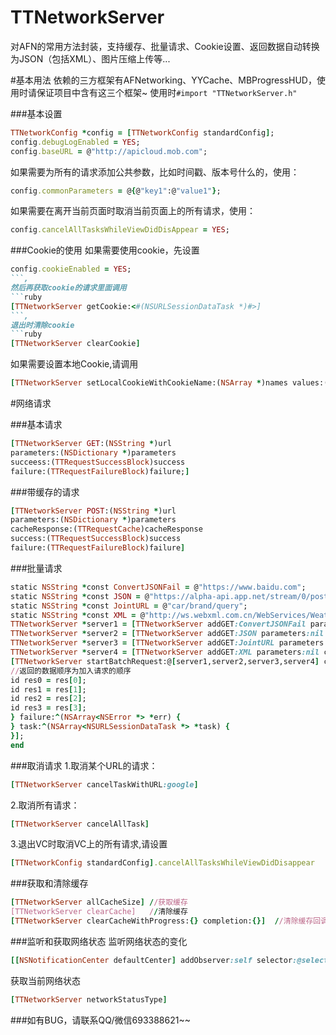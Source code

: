# TTNetworkServer
对AFN的常用方法封装，支持缓存、批量请求、Cookie设置、返回数据自动转换为JSON（包括XML）、图片压缩上传等...

#基本用法
依赖的三方框架有AFNetworking、YYCache、MBProgressHUD，使用时请保证项目中含有这三个框架~
使用时`#import "TTNetworkServer.h"`

###基本设置
```ruby
TTNetworkConfig *config = [TTNetworkConfig standardConfig];
config.debugLogEnabled = YES;
config.baseURL = @"http://apicloud.mob.com";
```

如果需要为所有的请求添加公共参数，比如时间戳、版本号什么的，使用：  
```ruby
config.commonParameters = @{@"key1":@"value1"};
```  
如果需要在离开当前页面时取消当前页面上的所有请求，使用：  
```ruby
config.cancelAllTasksWhileViewDidDisAppear = YES;
```  

###Cookie的使用
如果需要使用cookie，先设置
```ruby
config.cookieEnabled = YES;
```,  
然后再获取cookie的请求里面调用
```ruby
[TTNetworkServer getCookie:<#(NSURLSessionDataTask *)#>]
```,  
退出时清除cookie
```ruby
[TTNetworkServer clearCookie]
```  
如果需要设置本地Cookie,请调用
```ruby
[TTNetworkServer setLocalCookieWithCookieName:(NSArray *)names values:(NSArray *)values originURL:(NSString *)url expires:(NSTimeInterval)expires]
```  

#网络请求

###基本请求
```ruby
[TTNetworkServer GET:(NSString *)url
parameters:(NSDictionary *)parameters
succeess:(TTRequestSuccessBlock)success
failure:(TTRequestFailureBlock)failure;]
```

###带缓存的请求
```ruby
[TTNetworkServer POST:(NSString *)url
parameters:(NSDictionary *)parameters
cacheResponse:(TTRequestCache)cacheResponse
success:(TTRequestSuccessBlock)success
failure:(TTRequestFailureBlock)failure]
```

###批量请求
```ruby
static NSString *const ConvertJSONFail = @"https://www.baidu.com";           
static NSString *const JSON = @"https://alpha-api.app.net/stream/0/posts/stream/global";        
static NSString *const JointURL = @"car/brand/query";       
static NSString *const XML = @"http://ws.webxml.com.cn/WebServices/WeatherWS.asmx/getRegionDataset";         
TTNetworkServer *server1 = [TTNetworkServer addGET:ConvertJSONFail parameters:nil cacheResponse:nil];           
TTNetworkServer *server2 = [TTNetworkServer addGET:JSON parameters:nil cacheResponse:nil];       
TTNetworkServer *server3 = [TTNetworkServer addGET:JointURL parameters:@{@"key":@"112fcd924b710"} cacheResponse:nil];             
TTNetworkServer *server4 = [TTNetworkServer addGET:XML parameters:nil cacheResponse:nil];      
[TTNetworkServer startBatchRequest:@[server1,server2,server3,server4] cacheResponse:nil     success:^(NSArray<id> *res) {    
//返回的数据顺序为加入请求的顺序     
id res0 = res[0];             
id res1 = res[1];             
id res2 = res[2];             
id res3 = res[3];            
} failure:^(NSArray<NSError *> *err) {             
} task:^(NSArray<NSURLSessionDataTask *> *task) {            
}];
end
```
###取消请求
1.取消某个URL的请求：
```ruby
[TTNetworkServer cancelTaskWithURL:google]
```    
2.取消所有请求：
```ruby
[TTNetworkServer cancelAllTask]
```      
3.退出VC时取消VC上的所有请求,请设置
```ruby
[TTNetworkConfig standardConfig].cancelAllTasksWhileViewDidDisappear
```   

###获取和清除缓存
```ruby
[TTNetworkServer allCacheSize] //获取缓存
[TTNetworkServer clearCache]   //清除缓存
[TTNetworkServer clearCacheWithProgress:{} completion:{}]  //清除缓存回调进度
```   

###监听和获取网络状态
监听网络状态的变化     
```ruby
[[NSNotificationCenter defaultCenter] addObserver:self selector:@selector(aSelector) name:TTNetworkStatusDidChangeNotification object:nil]
```
获取当前网络状态    
```ruby
[TTNetworkServer networkStatusType]
```    
###如有BUG，请联系QQ/微信693388621~~



